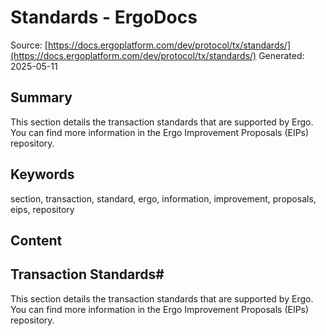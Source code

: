 # Standards - ErgoDocs
Source: [https://docs.ergoplatform.com/dev/protocol/tx/standards/](https://docs.ergoplatform.com/dev/protocol/tx/standards/)
Generated: 2025-05-11

## Summary
This section details the transaction standards that are supported by Ergo. You can find more information in the Ergo Improvement Proposals (EIPs) repository.

## Keywords
section, transaction, standard, ergo, information, improvement, proposals, eips, repository

## Content
## Transaction Standards#
This section details the transaction standards that are supported by Ergo.
You can find more information in the Ergo Improvement Proposals (EIPs) repository.
